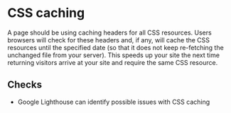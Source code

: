 # CSS caching

A page should be using caching headers for all CSS resources. 
Users browsers will check for these headers and, if any, will cache the CSS resources until the specified date (so that it does not keep re-fetching the unchanged file from your server). 
This speeds up your site the next time returning visitors arrive at your site and require the same CSS resource.

## Checks

* Google Lighthouse can identify possible issues with CSS caching
